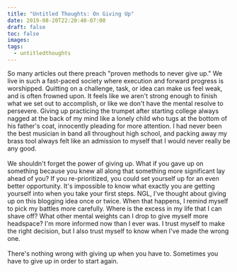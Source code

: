 ```yaml
---
title: "Untitled Thoughts: On Giving Up"
date: 2019-08-20T22:20:40-07:00
draft: false
toc: false
images:
tags: 
  - untitledthoughts
---
```


So many articles out there preach "proven methods to never give up." We live in such a fast-paced
society where execution and forward progress is worshipped. Quitting on a challenge, task, or idea can
make us feel weak, and is often frowned upon. It feels like we aren't strong enough to finish what we set out to accomplish,
or like we don't have the mental resolve to persevere. Giving up practicing the trumpet after
starting college always nagged at the back of my mind like a lonely child who tugs
at the bottom of his father's coat, innocently pleading for more attention. I had never been the best musician
in band all throughout high school, and packing away my brass tool always felt like an admission
to myself that I would never really be any good.\
\
We shouldn't forget the power of giving up. What if you gave up on something because you
knew all along that something more significant lay ahead of you? If you re-prioritized, you could
set yourself up for an even better opportunity. It's impossible to know what exactly you
are getting yourself into when you take your first steps. NGL, I've thought about giving up on this blogging idea
once or twice. When that happens, I remind myself to pick my battles more carefully.
Where is the excess in my life that I can shave off? What other mental weights can I drop to
give myself more headspace? I'm more informed now than I ever was. I trust myself to make the right
decision, but I also trust myself to know when I've made the wrong one.\
\
There's nothing wrong with giving up when you have to. Sometimes you have to give up
in order to start again.
